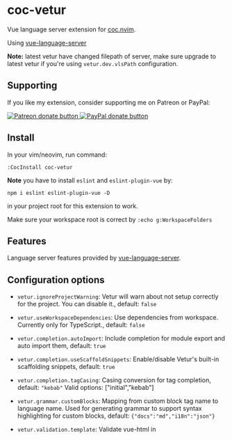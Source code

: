 # coc-vetur

Vue language server extension for [coc.nvim](https://github.com/neoclide/coc.nvim).

Using [vue-language-server](https://www.npmjs.com/package/vls)

**Note:** latest vetur have changed filepath of server, make sure upgrade to
latest vetur if you're using `vetur.dev.vlsPath` configuration.

## Supporting

If you like my extension, consider supporting me on Patreon or PayPal:

<a href="https://www.patreon.com/chemzqm"><img src="https://c5.patreon.com/external/logo/become_a_patron_button.png" alt="Patreon donate button" /> </a>
<a href="https://www.paypal.com/paypalme/chezqm"><img src="https://werwolv.net/assets/paypal_banner.png" alt="PayPal donate button" /> </a>

## Install

In your vim/neovim, run command:

```
:CocInstall coc-vetur
```

**Note** you have to install `eslint` and `eslint-plugin-vue` by:

```
npm i eslint eslint-plugin-vue -D
```

in your project root for this extension to work.

Make sure your workspace root is correct by `:echo g:WorkspaceFolders`

## Features

Language server features provided by [vue-language-server](https://www.npmjs.com/package/vls).

## Configuration options

- `vetur.ignoreProjectWarning`: Vetur will warn about not setup correctly for the project. You can disable it., default: `false`
- `vetur.useWorkspaceDependencies`: Use dependencies from workspace. Currently only for TypeScript., default: `false`
- `vetur.completion.autoImport`: Include completion for module export and auto import them, default: `true`
- `vetur.completion.useScaffoldSnippets`: Enable/disable Vetur's built-in scaffolding snippets, default: `true`
- `vetur.completion.tagCasing`: Casing conversion for tag completion, default: `"kebab"`
  Valid options: ["initial","kebab"]
- `vetur.grammar.customBlocks`: Mapping from custom block tag name to language name. Used for generating grammar to support syntax highlighting for custom blocks, default: `{"docs":"md","i18n":"json"}`
- `vetur.validation.template`: Validate vue-html in <template> using eslint-plugin-vue, default: `true`
- `vetur.validation.templateProps`: Validate props usage in <template> region. Show error/warning for not passing declared props to child components and show error for passing wrongly typed interpolation expressions, default: `false`
- `vetur.validation.interpolation`: Validate interpolations in <template> region using TypeScript language service, default: `true`
- `vetur.validation.style`: Validate css/scss/less/postcss in <style>, default: `true`
- `vetur.validation.script`: Validate js/ts in <script>, default: `true`
- `vetur.format.enable`: Enable/disable the Vetur document formatter., default: `true`
- `vetur.format.options.tabSize`: Number of spaces per indentation level. Inherited by all formatters., default: `2`
- `vetur.format.options.useTabs`: Use tabs for indentation. Inherited by all formatters., default: `false`
- `vetur.format.defaultFormatter.html`: Default formatter for <template> region, default: `"prettier"`
  Valid options: ["none","prettyhtml","js-beautify-html","prettier"]
- `vetur.format.defaultFormatter.pug`: Default formatter for <template lang='pug'> region, default: `"prettier"`
  Valid options: ["none","prettier"]
- `vetur.format.defaultFormatter.css`: Default formatter for <style> region, default: `"prettier"`
  Valid options: ["none","prettier"]
- `vetur.format.defaultFormatter.postcss`: Default formatter for <style lang='postcss'> region, default: `"prettier"`
  Valid options: ["none","prettier"]
- `vetur.format.defaultFormatter.scss`: Default formatter for <style lang='scss'> region, default: `"prettier"`
  Valid options: ["none","prettier"]
- `vetur.format.defaultFormatter.sass`: Default formatter for <style lang='sass'> region, default: `"sass-formatter"`
  Valid options: ["none","sass-formatter"]
- `vetur.format.defaultFormatter.less`: Default formatter for <style lang='less'> region, default: `"prettier"`
  Valid options: ["none","prettier"]
- `vetur.format.defaultFormatter.stylus`: Default formatter for <style lang='stylus'> region, default: `"stylus-supremacy"`
  Valid options: ["none","stylus-supremacy"]
- `vetur.format.defaultFormatter.js`: Default formatter for <script> region, default: `"prettier"`
  Valid options: ["none","prettier","prettier-eslint","vscode-typescript"]
- `vetur.format.defaultFormatter.ts`: Default formatter for <script> region, default: `"prettier"`
  Valid options: ["none","prettier","prettier-tslint","vscode-typescript"]
- `vetur.format.defaultFormatterOptions`: Options for all default formatters, default: `{"js-beautify-html":{"wrap_attributes":"force-expand-multiline"},"prettyhtml":{"printWidth":100,"singleQuote":false,"wrapAttributes":false,"sortAttributes":false}}`
- `vetur.format.styleInitialIndent`: Whether to have initial indent for <style> region, default: `false`
- `vetur.format.scriptInitialIndent`: Whether to have initial indent for <script> region, default: `false`
- `vetur.languageFeatures.codeActions`: Whether to enable codeActions, default: `true`
- `vetur.languageFeatures.updateImportOnFileMove`: Whether to automatic updating import path when rename or move a file, default: `true`
- `vetur.trace.server`: Traces the communication between VS Code and Vue Language Server., default: `"off"`
  Valid options: ["off","messages","verbose"]
- `vetur.dev.vlsPath`: Path to VLS for Vetur developers. There are two ways of using it.

  1. Clone vuejs/vetur from GitHub, build it and point it to the ABSOLUTE path of `/server`.
  2. `yarn global add vue-language-server` and point Vetur to the installed location (`yarn global dir` + node_modules/vue-language-server)

- `vetur.dev.vlsPort`: The port that VLS listens to. Can be used for attaching to the VLS Node process for debugging / profiling, default: `-1`
- `vetur.dev.logLevel`: Log level for VLS, default: `"INFO"`
  Valid options: ["INFO","DEBUG"]
- `vetur.experimental.templateInterpolationService`: Enable template interpolation service that offers diagnostics / hover / definition / references., default: `false`
- `vetur.underline.refValue`: Enable underline `.value` when using composition API., default: `true`

Trigger completion in `coc-settings.json` to get full list of options.

## Troubleshooting

- Add `"vetur.trace.server": "verbose"` to your `coc-settings.json` (opened by command
  `:CocConfig`) for verbose messages.
  `coc-settings.json`
- Restart coc server by command `:CocRestart`
- Make the issue happen.
- Open tsserver output channel by command `:CocCommand workspace.showOutput vetur`.

## License

MIT
